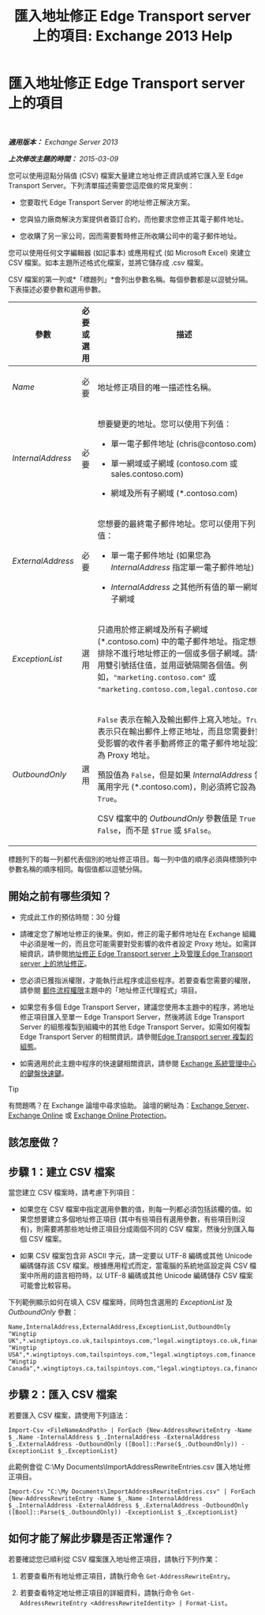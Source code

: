﻿---
title: '匯入地址修正 Edge Transport server 上的項目: Exchange 2013 Help'
TOCTitle: 匯入地址修正 Edge Transport server 上的項目
ms:assetid: bd0942c6-9c66-4b4c-b9bc-2f5f783def76
ms:mtpsurl: https://technet.microsoft.com/zh-tw/library/Bb331966(v=EXCHG.150)
ms:contentKeyID: 61060516
ms.date: 05/21/2018
mtps_version: v=EXCHG.150
ms.translationtype: MT
---

# 匯入地址修正 Edge Transport server 上的項目

 

_**適用版本：** Exchange Server 2013_

_**上次修改主題的時間：** 2015-03-09_

您可以使用逗點分隔值 (CSV) 檔案大量建立地址修正資訊或將它匯入至 Edge Transport Server。下列清單描述需要您這麼做的常見案例：

  - 您要取代 Edge Transport Server 的地址修正解決方案。

  - 您與協力廠商解決方案提供者簽訂合約，而他要求您修正其電子郵件地址。

  - 您收購了另一家公司，因而需要暫時修正所收購公司中的電子郵件地址。

您可以使用任何文字編輯器 (如記事本) 或應用程式 (如 Microsoft Excel) 來建立 CSV 檔案。如本主題所述格式化檔案，並將它儲存成 .csv 檔案。

CSV 檔案的第一列或*「標題列」*會列出參數名稱。每個參數都是以逗號分隔。下表描述必要參數和選用參數。


<table>
<colgroup>
<col style="width: 33%" />
<col style="width: 33%" />
<col style="width: 33%" />
</colgroup>
<thead>
<tr class="header">
<th>參數</th>
<th>必要或選用</th>
<th>描述</th>
</tr>
</thead>
<tbody>
<tr class="odd">
<td><p><em>Name</em></p></td>
<td><p>必要</p></td>
<td><p>地址修正項目的唯一描述性名稱。</p></td>
</tr>
<tr class="even">
<td><p><em>InternalAddress</em></p></td>
<td><p>必要</p></td>
<td><p>想要變更的地址。您可以使用下列值：</p>
<ul>
<li><p>單一電子郵件地址 (chris@contoso.com)</p></li>
<li><p>單一網域或子網域 (contoso.com 或 sales.contoso.com)</p></li>
<li><p>網域及所有子網域 (*.contoso.com)</p></li>
</ul></td>
</tr>
<tr class="odd">
<td><p><em>ExternalAddress</em></p></td>
<td><p>必要</p></td>
<td><p>您想要的最終電子郵件地址。您可以使用下列值：</p>
<ul>
<li><p>單一電子郵件地址 (如果您為 <em>InternalAddress</em> 指定單一電子郵件地址)</p></li>
<li><p><em>InternalAddress</em> 之其他所有值的單一網域或子網域</p></li>
</ul></td>
</tr>
<tr class="even">
<td><p><em>ExceptionList</em></p></td>
<td><p>選用</p></td>
<td><p>只適用於修正網域及所有子網域 (*.contoso.com) 中的電子郵件地址。指定想要排除不進行地址修正的一個或多個子網域。請使用雙引號括住值，並用逗號隔開各個值。例如，<code>&quot;marketing.contoso.com&quot;</code> 或 <code>&quot;marketing.contoso.com,legal.contoso.com&quot;</code>。</p></td>
</tr>
<tr class="odd">
<td><p><em>OutboundOnly</em></p></td>
<td><p>選用</p></td>
<td><p><code>False</code> 表示在輸入及輸出郵件上寫入地址。<code>True</code> 表示只在輸出郵件上修正地址，而且您需要針對受影響的收件者手動將修正的電子郵件地址設定為 Proxy 地址。</p>
<p>預設值為 <code>False</code>，但是如果 <em>InternalAddress</em> 包含萬用字元 (*.contoso.com)，則必須將它設為 <code>True</code>。</p>
<p>CSV 檔案中的 <em>OutboundOnly</em> 參數值是 <code>True</code> 或 <code>False</code>，而不是 <code>$True</code> 或 <code>$False</code>。</p></td>
</tr>
</tbody>
</table>


標題列下的每一列都代表個別的地址修正項目。每一列中值的順序必須與標頭列中參數名稱的順序相同。每個值都以逗號分隔。

## 開始之前有哪些須知？

  - 完成此工作的預估時間：30 分鐘

  - 請確定您了解地址修正的後果。例如，修正的電子郵件地址在 Exchange 組織中必須是唯一的，而且您可能需要對受影響的收件者設定 Proxy 地址。如需詳細資訊，請參閱[地址修正 Edge Transport server 上](address-rewriting-on-edge-transport-servers-exchange-2013-help.md)及[管理 Edge Transport server 上的地址修正](manage-address-rewriting-on-edge-transport-servers-exchange-2013-help.md)。

  - 您必須已獲指派權限，才能執行此程序或這些程序。若要查看您需要的權限，請參閱 [郵件流程權限](mail-flow-permissions-exchange-2013-help.md)主題中的「地址修正代理程式」項目。

  - 如果您有多個 Edge Transport Server，建議您使用本主題中的程序，將地址修正項目匯入至單一 Edge Transport Server，然後將該 Edge Transport Server 的組態複製到組織中的其他 Edge Transport Server。如需如何複製 Edge Transport Server 的相關資訊，請參閱[Edge Transport server 複製的組態](edge-transport-server-cloned-configuration-exchange-2013-help.md)。

  - 如需適用於此主題中程序的快速鍵相關資訊，請參閱 [Exchange 系統管理中心的鍵盤快速鍵](keyboard-shortcuts-in-the-exchange-admin-center-exchange-online-protection-help.md)。


> [!TIP]  
> 有問題嗎？在 Exchange 論壇中尋求協助。 論壇的網址為：<a href="https://go.microsoft.com/fwlink/p/?linkid=60612">Exchange Server</a>、 <a href="https://go.microsoft.com/fwlink/p/?linkid=267542">Exchange Online</a> 或 <a href="https://go.microsoft.com/fwlink/p/?linkid=285351">Exchange Online Protection</a>。




## 該怎麼做？

## 步驟 1：建立 CSV 檔案

當您建立 CSV 檔案時，請考慮下列項目：

  - 如果您在 CSV 檔案中指定選用參數的值，則每一列都必須包括該欄的值。如果您想要建立多個地址修正項目 (其中有些項目有選用參數，有些項目則沒有)，則需要將那些地址修正項目分成兩個不同的 CSV 檔案，然後分別匯入每個 CSV 檔案。

  - 如果 CSV 檔案包含非 ASCII 字元，請一定要以 UTF-8 編碼或其他 Unicode 編碼儲存該 CSV 檔案。根據應用程式而定，當電腦的系統地區設定與 CSV 檔案中所用的語言相符時，以 UTF-8 編碼或其他 Unicode 編碼儲存 CSV 檔案可能會比較容易。

下列範例顯示如何在填入 CSV 檔案時，同時包含選用的 *ExceptionList* 及 *OutboundOnly* 參數：

    Name,InternalAddress,ExternalAddress,ExceptionList,OutboundOnly
    "Wingtip UK",*.wingtiptoys.co.uk,tailspintoys.com,"legal.wingtiptoys.co.uk,finance.wingtiptoys.co.uk,support.wingtiptoys.co.uk",True
    "Wingtip USA",*.wingtiptoys.com,tailspintoys.com,"legal.wingtiptoys.com,finance.wingtiptoys.com,support.wingtiptoys.com,corp.wingtiptoys.com",True
    "Wingtip Canada",*.wingtiptoys.ca,tailspintoys.com,"legal.wingtiptoys.ca,finance.wingtiptoys.ca,support.wingtiptoys.ca",True

## 步驟 2：匯入 CSV 檔案

若要匯入 CSV 檔案，請使用下列語法：

    Import-Csv <FileNameAndPath> | ForEach {New-AddressRewriteEntry -Name $_.Name -InternalAddress $_.InternalAddress -ExternalAddress $_.ExternalAddress -OutboundOnly ([Bool]::Parse($_.OutboundOnly)) -ExceptionList $_.ExceptionList}

此範例會從 C:\\My Documents\\ImportAddressRewriteEntries.csv 匯入地址修正項目。

    Import-Csv "C:\My Documents\ImportAddressRewriteEntries.csv" | ForEach {New-AddressRewriteEntry -Name $_.Name -InternalAddress $_.InternalAddress -ExternalAddress $_.ExternalAddress -OutboundOnly ([Bool]::Parse($_.OutboundOnly)) -ExceptionList $_.ExceptionList}

## 如何才能了解此步驟是否正常運作？

若要確認您已順利從 CSV 檔案匯入地址修正項目，請執行下列作業：

1.  若要查看所有地址修正項目，請執行命令 `Get-AddressRewriteEntry`。

2.  若要查看特定地址修正項目的詳細資料，請執行命令 `Get-AddressRewriteEntry <AddressRewriteIdentity> | Format-List`。

